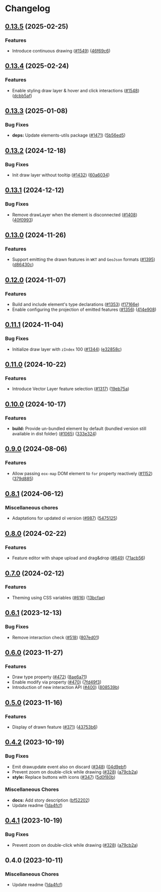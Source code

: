 # Changelog

## [0.13.5](https://github.com/EOX-A/EOxElements/compare/drawtools-v0.13.4...drawtools-v0.13.5) (2025-02-25)


### Features

* Introduce continuous drawing ([#1549](https://github.com/EOX-A/EOxElements/issues/1549)) ([46f69c6](https://github.com/EOX-A/EOxElements/commit/46f69c6c77feb9a295ddb8dfab1849b4acf13a4e))

## [0.13.4](https://github.com/EOX-A/EOxElements/compare/drawtools-v0.13.3...drawtools-v0.13.4) (2025-02-24)


### Features

* Enable styling draw layer & hover and click interactions ([#1548](https://github.com/EOX-A/EOxElements/issues/1548)) ([dcbb5af](https://github.com/EOX-A/EOxElements/commit/dcbb5afd2477536d91b8b6e60305114bb4588ac9))

## [0.13.3](https://github.com/EOX-A/EOxElements/compare/drawtools-v0.13.2...drawtools-v0.13.3) (2025-01-08)


### Bug Fixes

* **deps:** Update elements-utils package ([#1471](https://github.com/EOX-A/EOxElements/issues/1471)) ([5b56ed5](https://github.com/EOX-A/EOxElements/commit/5b56ed50aeda0f0ad7044d3b26d0bcca568dcce4))

## [0.13.2](https://github.com/EOX-A/EOxElements/compare/drawtools-v0.13.1...drawtools-v0.13.2) (2024-12-18)


### Bug Fixes

* Init draw layer without tooltip ([#1432](https://github.com/EOX-A/EOxElements/issues/1432)) ([60a6034](https://github.com/EOX-A/EOxElements/commit/60a6034539f4653d4fb26b82f2f768dd29a299a7))

## [0.13.1](https://github.com/EOX-A/EOxElements/compare/drawtools-v0.13.0...drawtools-v0.13.1) (2024-12-12)


### Bug Fixes

* Remove drawLayer when the element is disconnected ([#1408](https://github.com/EOX-A/EOxElements/issues/1408)) ([40f0993](https://github.com/EOX-A/EOxElements/commit/40f09931aa76a9c934ac2abac104de92cd198193))

## [0.13.0](https://github.com/EOX-A/EOxElements/compare/drawtools-v0.12.0...drawtools-v0.13.0) (2024-11-26)


### Features

* Support emitting the drawn features in `WKT` and `GeoJson` formats ([#1395](https://github.com/EOX-A/EOxElements/issues/1395)) ([d86430c](https://github.com/EOX-A/EOxElements/commit/d86430c1560e669227939482cc25b22ca73d30ca))

## [0.12.0](https://github.com/EOX-A/EOxElements/compare/drawtools-v0.11.1...drawtools-v0.12.0) (2024-11-07)


### Features

* Build and include element's type declarations ([#1353](https://github.com/EOX-A/EOxElements/issues/1353)) ([f17166e](https://github.com/EOX-A/EOxElements/commit/f17166e292ce546a2ff45433a05248330eb63713))
* Enable configuring the projection of emitted features ([#1356](https://github.com/EOX-A/EOxElements/issues/1356)) ([414e908](https://github.com/EOX-A/EOxElements/commit/414e9087240a2ebb4d6d8347f5f540e0d2c69eac))

## [0.11.1](https://github.com/EOX-A/EOxElements/compare/drawtools-v0.11.0...drawtools-v0.11.1) (2024-11-04)


### Bug Fixes

* Initialize draw layer with `zIndex` 100 ([#1344](https://github.com/EOX-A/EOxElements/issues/1344)) ([e32858c](https://github.com/EOX-A/EOxElements/commit/e32858c6abb724fa4bd0cd66edf5de54956ff96a))

## [0.11.0](https://github.com/EOX-A/EOxElements/compare/drawtools-v0.10.0...drawtools-v0.11.0) (2024-10-22)


### Features

* Introduce Vector Layer feature selection ([#1317](https://github.com/EOX-A/EOxElements/issues/1317)) ([19eb75a](https://github.com/EOX-A/EOxElements/commit/19eb75a71f1e17aec03c0346eee4b4a322483711))

## [0.10.0](https://github.com/EOX-A/EOxElements/compare/drawtools-v0.9.0...drawtools-v0.10.0) (2024-10-17)


### Features

* **build:** Provide un-bundled element by default (bundled version still available in dist folder) ([#1065](https://github.com/EOX-A/EOxElements/issues/1065)) ([333e324](https://github.com/EOX-A/EOxElements/commit/333e324def0354992fadd4640fc2ee9b72a545b4))

## [0.9.0](https://github.com/EOX-A/EOxElements/compare/drawtools-v0.8.1...drawtools-v0.9.0) (2024-08-06)


### Features

* Allow passing `eox-map` DOM element to `for` property reactively ([#1152](https://github.com/EOX-A/EOxElements/issues/1152)) ([379d885](https://github.com/EOX-A/EOxElements/commit/379d885ddf14980e6b861172fbd066df36bf152d))

## [0.8.1](https://github.com/EOX-A/EOxElements/compare/drawtools-v0.8.0...drawtools-v0.8.1) (2024-06-12)


### Miscellaneous chores

* Adaptations for updated ol version ([#987](https://github.com/EOX-A/EOxElements/issues/987)) ([5475125](https://github.com/EOX-A/EOxElements/commit/5475125ae7e280550f8ab90e18cad011d478579e))

## [0.8.0](https://github.com/EOX-A/EOxElements/compare/drawtools-v0.7.0...drawtools-v0.8.0) (2024-02-22)


### Features

* Feature editor with shape upload and drag&drop ([#649](https://github.com/EOX-A/EOxElements/issues/649)) ([71acb56](https://github.com/EOX-A/EOxElements/commit/71acb560fa99a15688519af0256e6c8c4a2882da))

## [0.7.0](https://github.com/EOX-A/EOxElements/compare/drawtools-v0.6.1...drawtools-v0.7.0) (2024-02-12)


### Features

* Theming using CSS variables ([#616](https://github.com/EOX-A/EOxElements/issues/616)) ([13bcfae](https://github.com/EOX-A/EOxElements/commit/13bcfaee1ef58764f8f0337bc580317b700201af))

## [0.6.1](https://github.com/EOX-A/EOxElements/compare/drawtools-v0.6.0...drawtools-v0.6.1) (2023-12-13)


### Bug Fixes

* Remove interaction check ([#518](https://github.com/EOX-A/EOxElements/issues/518)) ([807ed01](https://github.com/EOX-A/EOxElements/commit/807ed010fdf248d6cab30952fc42df664a39d3b9))

## [0.6.0](https://github.com/EOX-A/EOxElements/compare/drawtools-v0.5.0...drawtools-v0.6.0) (2023-11-27)


### Features

* Draw type property ([#472](https://github.com/EOX-A/EOxElements/issues/472)) ([8ae6a71](https://github.com/EOX-A/EOxElements/commit/8ae6a7152828b2c0c5bb49165c946fd248b1465d))
* Enable modify via property ([#470](https://github.com/EOX-A/EOxElements/issues/470)) ([7fd49f3](https://github.com/EOX-A/EOxElements/commit/7fd49f36bb3b46e0b7d9113cb4821ac67e4362a0))
* Introduction of new interaction API ([#400](https://github.com/EOX-A/EOxElements/issues/400)) ([808539b](https://github.com/EOX-A/EOxElements/commit/808539b5846b6ac010e3bd7686c0aaf1c5c86cf9))

## [0.5.0](https://github.com/EOX-A/EOxElements/compare/drawtools-v0.4.2...drawtools-v0.5.0) (2023-11-16)


### Features

* Display of drawn feature ([#371](https://github.com/EOX-A/EOxElements/issues/371)) ([43753b6](https://github.com/EOX-A/EOxElements/commit/43753b6e24fd799cc71fa1c41a71df37ca50608e))

## [0.4.2](https://github.com/EOX-A/EOxElements/compare/drawtools-v0.4.1...drawtools-v0.4.2) (2023-10-19)


### Bug Fixes

* Emit drawupdate event also on discard ([#348](https://github.com/EOX-A/EOxElements/issues/348)) ([04d9ebf](https://github.com/EOX-A/EOxElements/commit/04d9ebf1f086f38a2d1b6d08387142ce5651a0f0))
* Prevent zoom on double-click while drawing ([#328](https://github.com/EOX-A/EOxElements/issues/328)) ([a79cb2a](https://github.com/EOX-A/EOxElements/commit/a79cb2a16959f5d43469ae0134402f79ee9c3a3c))
* **style:** Replace buttons with icons ([#347](https://github.com/EOX-A/EOxElements/issues/347)) ([5d0f80b](https://github.com/EOX-A/EOxElements/commit/5d0f80b5806e55e302bcc44c37f10e0088b5842d))


### Miscellaneous Chores

* **docs:** Add story description ([bf52202](https://github.com/EOX-A/EOxElements/commit/bf522028075a7861c82cba02ce9838edec735ae4))
* Update readme ([1da4fcf](https://github.com/EOX-A/EOxElements/commit/1da4fcf655ddfc769035d680f93940629f7eabc3))

## [0.4.1](https://github.com/EOX-A/EOxElements/compare/drawtools-v0.4.0...drawtools-v0.4.1) (2023-10-19)


### Bug Fixes

* Prevent zoom on double-click while drawing ([#328](https://github.com/EOX-A/EOxElements/issues/328)) ([a79cb2a](https://github.com/EOX-A/EOxElements/commit/a79cb2a16959f5d43469ae0134402f79ee9c3a3c))

## 0.4.0 (2023-10-11)

### Miscellaneous Chores

- Update readme ([1da4fcf](https://github.com/EOX-A/EOxElements/commit/1da4fcf655ddfc769035d680f93940629f7eabc3))

